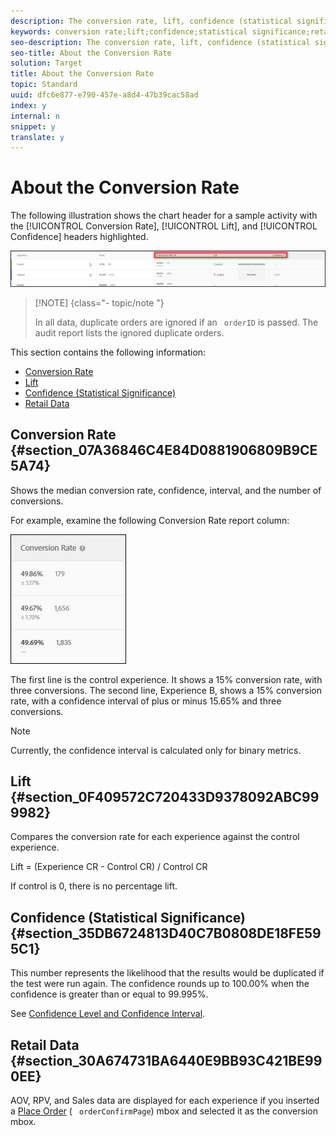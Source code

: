 ```yaml
---
description: The conversion rate, lift, confidence (statistical significance) and confidence interval are reported for each experience.
keywords: conversion rate;lift;confidence;statistical significance;retail data
seo-description: The conversion rate, lift, confidence (statistical significance) and confidence interval are reported for each experience.
seo-title: About the Conversion Rate
solution: Target
title: About the Conversion Rate
topic: Standard
uuid: dfc6e877-e790-457e-a8d4-47b39cac58ad
index: y
internal: n
snippet: y
translate: y
---
```


# About the Conversion Rate

The following illustration shows the chart header for a sample activity with the [!UICONTROL  Conversion Rate], [!UICONTROL  Lift], and [!UICONTROL  Confidence] headers highlighted. 

![](../assets/conversion-rate.jpg) 


>[!NOTE] {class="- topic/note "}
>
>In all data, duplicate orders are ignored if an ` orderID` is passed. The audit report lists the ignored duplicate orders. 



This section contains the following information: 


* [ Conversion Rate](c_conversion_rate.md#section_07A36846C4E84D0881906809B9CE5A74)
* [ Lift](c_conversion_rate.md#section_0F409572C720433D9378092ABC999982)
* [ Confidence (Statistical Significance)](c_conversion_rate.md#section_35DB6724813D40C7B0808DE18FE595C1)
* [ Retail Data](c_conversion_rate.md#section_30A674731BA6440E9BB93C421BE990EE)


## Conversion Rate {#section_07A36846C4E84D0881906809B9CE5A74}

Shows the median conversion rate, confidence, interval, and the number of conversions. 

For example, examine the following Conversion Rate report column: 

![](../assets/conversion-rate-detail.jpg) 

The first line is the control experience. It shows a 15% conversion rate, with three conversions. The second line, Experience B, shows a 15% conversion rate, with a confidence interval of plus or minus 15.65% and three conversions. 


>[!NOTE]
>
>Currently, the confidence interval is calculated only for binary metrics.



## Lift {#section_0F409572C720433D9378092ABC999982}

Compares the conversion rate for each experience against the control experience. 

Lift = (Experience CR - Control CR) / Control CR 

If control is 0, there is no percentage lift. 

## Confidence (Statistical Significance) {#section_35DB6724813D40C7B0808DE18FE595C1}

This number represents the likelihood that the results would be duplicated if the test were run again. The confidence rounds up to 100.00% when the confidence is greater than or equal to 99.995%. 

See [ Confidence Level and Confidence Interval](c_confidence_level_and_confidence_interval.md#concept_0D0002A1EBDF420E9C50E2A46F36629B). 

## Retail Data {#section_30A674731BA6440E9BB93C421BE990EE}

AOV, RPV, and Sales data are displayed for each experience if you inserted a [ Place Order](https://marketing.adobe.com/resources/help/en_US/target/ov/t_orderconfirm_create.html) ( ` orderConfirmPage`) mbox and selected it as the conversion mbox. 
